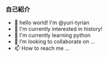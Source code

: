 ### 自己紹介

- 👋 hello world! I'm @yuri-tyrian
- 👀 I'm currently interested in history!
- 🌱 I'm currently learning python
- 💞️ I’m looking to collaborate on ...
- 📫 How to reach me ...

<!---
yuri-tyrian/yuri-tyrian is a ✨ special ✨ repository because its `README.md` (this file) appears on your GitHub profile.
You can click the Preview link to take a look at your changes.
--->


